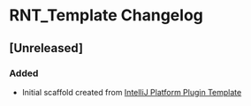 <!-- Keep a Changelog guide -> https://keepachangelog.com -->

# RNT_Template Changelog

## [Unreleased]
### Added
- Initial scaffold created from [IntelliJ Platform Plugin Template](https://github.com/JetBrains/intellij-platform-plugin-template)
